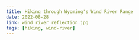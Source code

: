 ```yaml
---
title: Hiking through Wyoming's Wind River Range
date: 2022-08-28
link: wind_river_reflection.jpg
tags: [hiking, wind-river]
---
```

